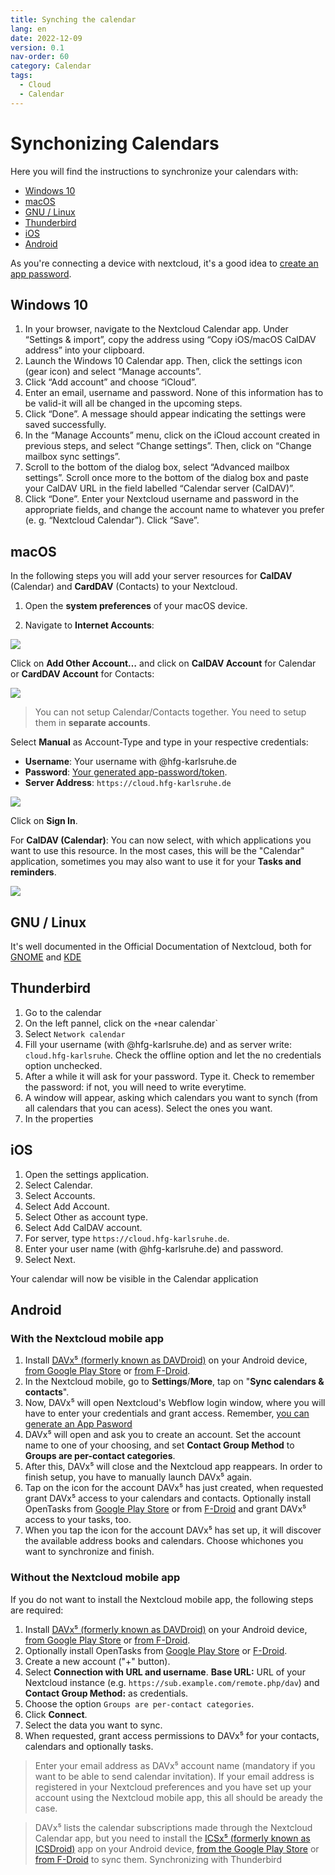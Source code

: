 ```yaml
---
title: Synching the calendar
lang: en
date: 2022-12-09
version: 0.1
nav-order: 60
category: Calendar
tags:
  - Cloud
  - Calendar
---
```

# Synchonizing Calendars

Here you will find the instructions to synchronize your calendars with:
* [Windows 10](#windows-10)
* [macOS](#macos)
* [GNU / Linux](#gnu--linux)
* [Thunderbird](#thunderbird)
* [iOS](#ios)
* [Android](#android)

As you're connecting a device with nextcloud, it's a good idea to [create an app password](hfg-cloud-log-in#app-password).

## Windows 10

1. In your browser, navigate to the Nextcloud Calendar app. Under “Settings & import”, copy the address using “Copy iOS/macOS CalDAV address” into your clipboard.
2. Launch the Windows 10 Calendar app. Then, click the settings icon (gear icon) and select “Manage accounts”.
3. Click “Add account” and choose “iCloud”.
4. Enter an email, username and password. None of this information has to be valid-it will all be changed in the upcoming steps.
5. Click “Done”. A message should appear indicating the settings were saved successfully.
6. In the “Manage Accounts” menu, click on the iCloud account created in previous steps, and select “Change settings”. Then, click on “Change mailbox sync settings”.
7. Scroll to the bottom of the dialog box, select “Advanced mailbox settings”. Scroll once more to the bottom of the dialog box and paste your CalDAV URL in the field labelled “Calendar server (CalDAV)”.
8. Click “Done”. Enter your Nextcloud username and password in the appropriate fields, and change the account name to whatever you prefer (e. g. “Nextcloud Calendar”). Click “Save”.

## macOS

In the following steps you will add your server resources for **CalDAV** (Calendar)
and **CardDAV** (Contacts) to your Nextcloud.

1. Open the **system preferences** of your macOS device.

2. Navigate to **Internet Accounts**:

![](https://docs.nextcloud.com/server/25/user_manual/_images/macos_1.png)


Click on **Add Other Account…** and click on **CalDAV Account** for Calendar
   or **CardDAV Account** for Contacts:

![](https://docs.nextcloud.com/server/25/user_manual/_images/macos_2.png)

> You can not setup Calendar/Contacts together. You need to setup them in **separate accounts**.

Select **Manual** as Account-Type and type in your respective credentials:
* **Username**: Your username with @hfg-karlsruhe.de
* **Password**: [Your generated app-password/token](hfg-cloud-log-in#app-password).
* **Server Address**: ``https://cloud.hfg-karlsruhe.de``

![](https://docs.nextcloud.com/server/25/user_manual/_images/macos_3.png)

Click on **Sign In**.

For **CalDAV (Calendar)**: You can now select, with which applications you want
to use this resource. In the most cases, this will be the "Calendar" application,
sometimes you may also want to use it for your **Tasks and reminders**.

![](https://docs.nextcloud.com/server/25/user_manual/_images/macos_4.png)

## GNU / Linux
It's well documented in the Official Documentation of Nextcloud, both for [GNOME](https://docs.nextcloud.com/server/25/user_manual/en/groupware/sync_gnome.html) and [KDE](https://docs.nextcloud.com/server/25/user_manual/en/groupware/sync_kde.html)


## Thunderbird

1. Go to the calendar
2. On the left pannel, click on the `+`near calendar`
3. Select `Network calendar`
4. Fill your username (with @hfg-karlsruhe.de) and as server write: `cloud.hfg-karlsruhe`. Check the offline option and let the no credentials option unchecked.
5. After a while it will ask for your password. Type it. Check to remember the password: if not, you will need to write everytime.
6. A window will appear, asking which calendars you want to synch (from all calendars that you can acess). Select the ones you want.
7. In the properties


## iOS

1. Open the settings application.
2. Select Calendar.
3. Select Accounts.
4. Select Add Account.
5. Select Other as account type.
6. Select Add CalDAV account.
7. For server, type `https://cloud.hfg-karlsruhe.de`.
8. Enter your user name (with @hfg-karlsruhe.de) and password.
9. Select Next.

Your calendar will now be visible in the Calendar application

## Android

### With the Nextcloud mobile app

1. Install [DAVx⁵ (formerly known as DAVDroid)](https://www.davx5.com/download/) on your Android device, [from Google Play Store](https://play.google.com/store/apps/details?id=at.bitfire.davdroid) or [from F-Droid](https://f-droid.org/packages/at.bitfire.davdroid/).
2. In the Nextcloud mobile, go to **Settings**/**More**, tap on "**Sync calendars & contacts**".
3. Now, DAVx⁵ will open Nextcloud's Webflow login window, where you will have to enter your credentials and grant access. Remember, [you can generate an App Pasword](./hfg-cloud-log-in#app-password)
4. DAVx⁵ will open and ask you to create an account. Set the account name to one of your choosing, and set **Contact Group Method** to **Groups are per-contact categories**.
5. After this, DAVx⁵ will close and the Nextcloud app reappears. In order to finish setup, you have to manually launch DAVx⁵ again.
6. Tap on the icon for the account DAVx⁵ has just created, when requested grant DAVx⁵ access to your calendars and contacts. Optionally install OpenTasks from [Google Play Store](https://play.google.com/store/apps/details?id=org.dmfs.tasks) or from [F-Droid](https://f-droid.org/packages/org.dmfs.tasks/) and grant DAVx⁵ access to your tasks, too.
7. When you tap the icon for the account DAVx⁵ has set up, it will discover the available address books and calendars. Choose whichones you want to synchronize and finish.

### Without the Nextcloud mobile app

If you do not want to install the Nextcloud mobile app, the following steps are required:

1. Install [DAVx⁵ (formerly known as DAVDroid)](https://www.davx5.com/download/) on your Android device, [from Google Play Store](https://play.google.com/store/apps/details?id=at.bitfire.davdroid) or [from F-Droid](https://f-droid.org/packages/at.bitfire.davdroid/).
2. Optionally install OpenTasks from [Google Play Store](https://play.google.com/store/apps/details?id=org.dmfs.tasks) or [F-Droid](https://f-droid.org/packages/org.dmfs.tasks/).
3. Create a new account ("+" button).
4. Select **Connection with URL and username**.
   **Base URL:** URL of your Nextcloud instance (e.g. ``https://sub.example.com/remote.php/dav``) and
   **Contact Group Method:** as credentials.
5. Choose the option ``Groups are per-contact categories``.
6. Click **Connect**.
7. Select the data you want to sync.
8. When requested, grant access permissions to DAVx⁵ for your contacts, calendars and optionally tasks.

> Enter your email address as DAVx⁵ account name (mandatory if you want to be able to send calendar invitation). If your email address is registered in your Nextcloud preferences and you have set up your account using the Nextcloud mobile app, this all should be aready the case.

> DAVx⁵ lists the calendar subscriptions made through the Nextcloud Calendar app, but you need to install the [ICSx⁵ (formerly known as ICSDroid)](https://icsx5.bitfire.at/) app on your Android device, [from the Google Play Store](https://play.google.com/store/apps/details?id=at.bitfire.icsdroid) or [from F-Droid](https://f-droid.org/packages/at.bitfire.icsdroid/) to sync them.
Synchronizing with Thunderbird
